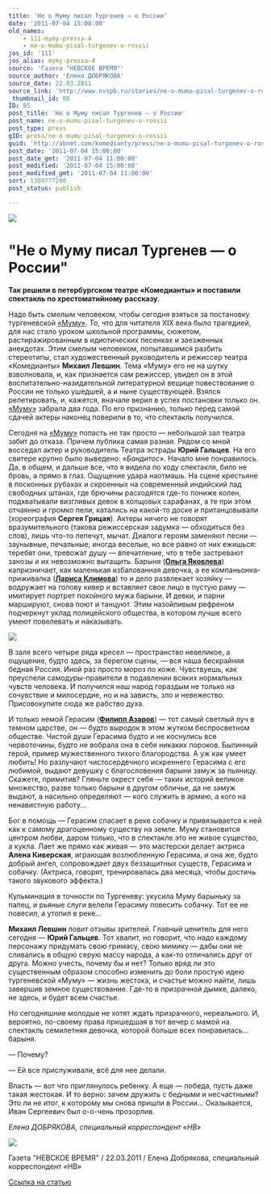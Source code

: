 ```yaml
---
title: 'Не о Муму писал Тургенев — о России'
date: '2011-07-04 15:00:00'
old_names:
    - 111-mymy-pressa-4
    - ne-o-mumu-pisal-turgenev-o-rossii
jos_id: '111'
jos_alias: mymy-pressa-4
source: 'Газета "НЕВСКОЕ ВРЕМЯ"'
source_author: 'Елена ДОБРЯКОВА'
source_date: 22.03.2011
source_link: 'http://www.nvspb.ru/stories/ne-o-mumu-pisal-turgenev-o-rossii-44700'
_thumbnail_id: 88
ID: 85
post_title: 'Не о Муму писал Тургенев — о России'
post_name: ne-o-mumu-pisal-turgenev-o-rossii
post_type: press
gID: press/ne-o-mumu-pisal-turgenev-o-rossii
guid: 'http://abnmt.com/komedianty/press/ne-o-mumu-pisal-turgenev-o-rossii'
post_date: '2011-07-04 15:00:00'
post_date_gmt: '2011-07-04 11:00:00'
post_modified: '2011-07-04 15:00:00'
post_modified_gmt: '2011-07-04 11:00:00'
sort: 1309777200
post_status: publish

---
```


![](image-01.jpg)

# "Не о Муму писал Тургенев — о России"
**Так решили в петербургском театре «Комедианты» и поставили спектакль по хрестоматийному рассказу.**

Надо быть смелым человеком, чтобы сегодня взяться за постановку тургеневской [«Муму»][0]. То, что для читателя XIX века было трагедией, для нас стало уроком школьной программы, сюжетом, растиражированным в идиотических песенках и заезженных анекдотах. Этим смелым человеком, попытавшимся разбить стереотипы, стал художественный руководитель и режиссер театра «Комедианты» **Михаил Левшин**. Тема «Муму» его не на шутку взволновала, и, как признается сам режиссер, увидел он в этой воспитательно-назидательной литературной вещице повествование о России не только ушедшей, а и ныне существующей. Взялся репетировать, и, кажется, вначале верил в успех постановки только он. [«Муму»][0] забрала два года. По его признанию, только перед самой сдачей актеры наконец поверили в то, что спектакль получился.

Сегодня на [«Муму»][0] попасть не так просто — небольшой зал театра забит до отказа. Причем публика самая разная. Рядом со мной восседал актер и руководитель Театра эстрады **Юрий Гальцев**. На его свитере крупно было выведено: «_Бандитос_». Начало мне понравилось. Да, в общем, и дальше все, что я видела по ходу спектакля, било не бровь, а прямо в глаз. Ощущение удара наотмашь. На сцене крестьяне в посконных рубахах и скроенных на современный индийский лад свободных штанах, где брючины расходятся где-то пониже колен, подхватывали визгливых девок в холщовых сарафанах, а те при этом отчаянно и громко пели, катались на какой-то доске и пританцовывали (хореография **Сергея Грицая**). Актеры ничего не говорят вразумительного (такова режиссерская задумка — обходиться без слов), лишь что-то лепечут, мычат. Диалоги героям заменяют песни — заунывные, печальные, иногда веселые, но все равно от них ежишься: теребят они, тревожат душу — впечатление, что в тебе застревают занозы и их невозможно вытащить. Барыня ([**Ольга Яковлева**][1]) капризничает, как маленькая избалованная девочка, а ее компаньонка-приживалка ([**Лариса Климова**][2]) то и дело развлекает хозяйку — водружает на голову кивер и вставляет свое лицо в пустую раму — имитирует портрет покойного мужа барыни. И девки, и парни маршируют, снова поют и танцуют. Этим назойливым рефреном подчеркнут уклад полицейского общества, в котором лучше всего умеют повелевать и наказывать.

![](image-02.jpg)

В зале всего четыре ряда кресел — пространство невеликое, а ощущение, будто здесь, за берегом сцены, — вся наша бескрайняя бедная Россия. Иной раз просто мороз по коже. Чувствуешь, как преуспели самодуры-правители в подавлении всяких нормальных чувств человека. И получился наш народ гораздым не только на сочувствие и милосердие, но и на зависть, зло и невежество. Присовокупите сюда же рабство духа.

И только немой Герасим ([**Филипп Азаров**][3]) — тот самый светлый луч в темном царстве, он — будто выродок в этом жутком беспросветном обществе. Чистой души Герасима будто и не коснулись все червоточины, будто не вобрала она в себя никаких пороков. Былинный герой, пример мужественного тихого благородства. А уж как умеет любить! Но разлучают чистосердечного искреннего Герасима с его любимой, выдают девушку с благословения барыни замуж за пьяницу. Скажете, примитив? Гляньте окрест себя — таких историй великое множество, разве только барыни в другом обличье, да не замуж выдают, а насильно определяют — кого служить в армию, а кого на ненавистную работу...

Бог в помощь — Герасим спасает в реке собачку и привязывается к ней как к самому драгоценному существу на земле. Муму становится центром любви, даром только, что в спектакле это не живое существо, а кукла. Лает же прямо как живая — это мастерски делает актриса **Алена Киверская**, играющая возлюбленную Герасима, и она же, будто добрый ангел, сопровождает двух беззащитных существ, Герасима и собачку. (Актриса, говорят, тренировалась два месяца, чтобы достичь такого звукового эффекта.)

Кульминация в точности по Тургеневу: укусила Муму барыньку за палец, и рьяные слуги велели Герасиму повесить собачку. Тот ее не повесил, а утопил в реке...

**Михаил Левшин** ловит отзывы зрителей. Главный ценитель для него сегодня — **Юрий Гальцев**. Тот хвалит, но говорит, что надо каждому персонажу придумать свою гримасу, свою мимику — дабы они не сливались в общую серую массу народа, а как-то отличались друг от друга. Можно учесть, почему бы и нет? Только вряд ли это существенным образом способно изменить до боли простую идею тургеневской «Муму» — жизнь жестока, и счастье можно найти, лишь завершив земное существование. Где-то в призрачной дымке, далеко, не здесь, и будет всем счастье.

Но сегодняшние молодые не хотят ждать призрачного, нереального. И, вероятно, по-своему права пришедшая в тот вечер с мамой на спектакль семилетняя девочка, которой больше всех понравилась... барыня.

— Почему?

— Ей все прислуживали, всё для нее делали.

Власть — вот что приглянулось ребенку. А еще — победа, пусть даже такая жестокая. И то верно: зачем дружить с бедными и несчастными? Это ли не итог, к которому мы снова пришли в России... Оказывается, Иван Сергеевич был о-о-чень прозорлив.

_Елена ДОБРЯКОВА, специальный корреспондент «НВ»_

![](image-03.jpg)

Газета "НЕВСКОЕ ВРЕМЯ" / 22.03.2011 / Елена Добрякова, специальный корреспондент «НВ»

[Ссылка на статью][4]

[0]: ../../performance/krepostnaya-lyubov-mumu "Крепостная любовь (Муму)"
[1]: ../../person/olga-yakovleva "Ольга Яковлева"
[2]: ../../person/larisa-klimova "Лариса Климова"
[3]: ../../person/filipp-azarov "Филипп Азаров"
[4]: http://www.nvspb.ru/stories/ne-o-mumu-pisal-turgenev-o-rossii-44700
